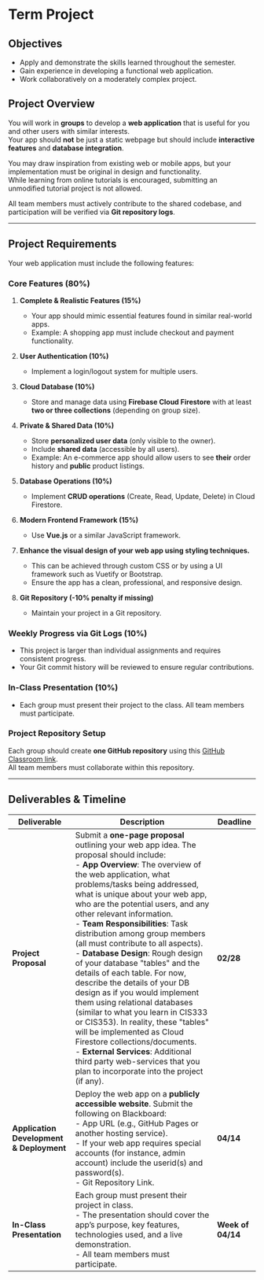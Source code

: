 # Term Project

## Objectives

- Apply and demonstrate the skills learned throughout the semester.
- Gain experience in developing a functional web application.
- Work collaboratively on a moderately complex project.

## Project Overview

You will work in **groups** to develop a **web application** that is useful for you and other users with similar interests.  
Your app should **not** be just a static webpage but should include **interactive features** and **database integration**.

You may draw inspiration from existing web or mobile apps, but your implementation must be original in design and functionality.  
While learning from online tutorials is encouraged, submitting an unmodified tutorial project is not allowed.

All team members must actively contribute to the shared codebase, and participation will be verified via **Git repository logs**.

---

## Project Requirements

Your web application must include the following features:

### Core Features (80%)

1. **Complete & Realistic Features (15%)**

   - Your app should mimic essential features found in similar real-world apps.
   - Example: A shopping app must include checkout and payment functionality.

2. **User Authentication (10%)**

   - Implement a login/logout system for multiple users.

3. **Cloud Database (10%)**

   - Store and manage data using **Firebase Cloud Firestore** with at least **two or three collections** (depending on group size).

4. **Private & Shared Data (10%)**

   - Store **personalized user data** (only visible to the owner).
   - Include **shared data** (accessible by all users).
   - Example: An e-commerce app should allow users to see **their** order history and **public** product listings.

5. **Database Operations (10%)**

   - Implement **CRUD operations** (Create, Read, Update, Delete) in Cloud Firestore.

6. **Modern Frontend Framework (15%)**

   - Use **Vue.js** or a similar JavaScript framework.

7. **Enhance the visual design of your web app using styling techniques.**

   - This can be achieved through custom CSS or by using a UI framework such as Vuetify or Bootstrap.
   - Ensure the app has a clean, professional, and responsive design.

8. **Git Repository (-10% penalty if missing)**
   - Maintain your project in a Git repository.

### Weekly Progress via Git Logs (10%)

- This project is larger than individual assignments and requires consistent progress.
- Your Git commit history will be reviewed to ensure regular contributions.

### In-Class Presentation (10%)

- Each group must present their project to the class. All team members must participate.

### Project Repository Setup

Each group should create **one GitHub repository** using this [GitHub Classroom link](https://classroom.github.com/a/mxK4dQXB).  
All team members must collaborate within this repository.

---

## **Deliverables & Timeline**

| Deliverable | Description | Deadline |
| --- | --- | --- |
| **Project Proposal** | Submit a **one-page proposal** outlining your web app idea. The proposal should include: <br> - **App Overview**: The overview of the web application, what problems/tasks being addressed, what is unique about your web app, who are the potential users, and any other relevant information. <br> - **Team Responsibilities**: Task distribution among group members (all must contribute to all aspects). <br> - **Database Design**: Rough design of your database "tables" and the details of each table. For now, describe the details of your DB design as if you would implement them using relational databases (similar to what you learn in CIS333 or CIS353). In reality, these "tables" will be implemented as Cloud Firestore collections/documents. <br> - **External Services**: Additional third party web-services that you plan to incorporate into the project (if any). | **02/28** |
| **Application Development & Deployment** | Deploy the web app on a **publicly accessible website**. Submit the following on Blackboard: <br> - App URL (e.g., GitHub Pages or another hosting service). <br> - If your web app requires special accounts (for instance, admin account) include the userid(s) and password(s). <br> - Git Repository Link. | **04/14** |
| **In-Class Presentation** | Each group must present their project in class. <br> - The presentation should cover the app’s purpose, key features, technologies used, and a live demonstration. <br> - All team members must participate. | **Week of 04/14** |
